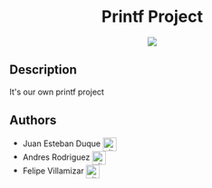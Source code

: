 <div align="center">
    <h1>Printf Project</h1>
    <img src="https://img.shields.io/github/repo-size/felipevcc/dotfiles?color=6E93CC&labelColor=1a1e29&style=for-the-badge">
</div>

## Description

It's our own printf project

## Authors

* Juan Esteban Duque <a href="https://github.com/Juanesduque1" rel="nofollow"><img align="center" alt="github" src="https://www.vectorlogo.zone/logos/github/github-tile.svg" height="24" /></a>
* Andres Rodriguez <a href="https://github.com/Andres98100" rel="nofollow"><img align="center" alt="github" src="https://www.vectorlogo.zone/logos/github/github-tile.svg" height="24" /></a>
* Felipe Villamizar <a href="https://github.com/felipevcc" rel="nofollow"><img align="center" alt="github" src="https://www.vectorlogo.zone/logos/github/github-tile.svg" height="24" /></a>
